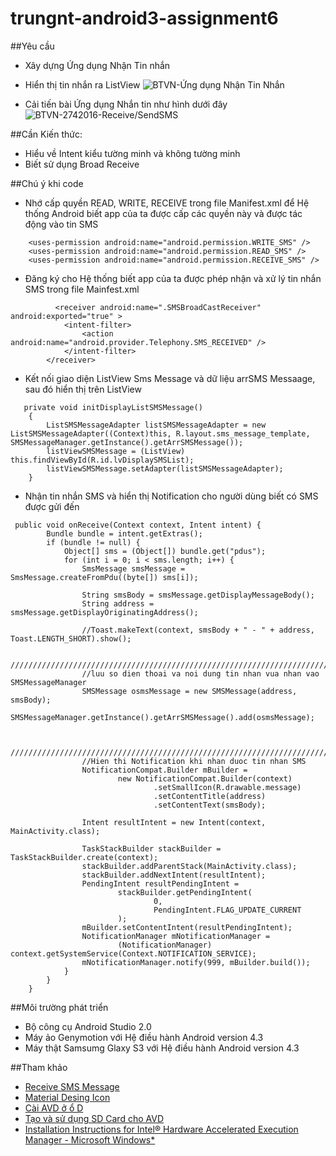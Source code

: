 ﻿# trungnt-android3-assignment6
##Yêu cầu
+ Xây dựng Ứng dụng Nhận Tin nhắn 
+ Hiển thị tin nhắn ra ListView
![BTVN-Ứng dụng Nhận Tin Nhắn](http://i477.photobucket.com/albums/rr132/trungepu/BTVN-2442016-HungTD-Teacher-Message_zpst4hsxmh9.jpg) 

+ Cải tiến bài Ứng dụng Nhắn tin như hình dưới đây
![BTVN-2742016-Receive/SendSMS](http://i477.photobucket.com/albums/rr132/trungepu/BTVN-242016-Receive-SendSMS_zpsvnsoforl.jpg)

##Cần Kiến thức:
+ Hiểu về Intent kiểu tường minh và không tường minh
+ Biết sử dụng Broad Receive 

##Chú ý khi code
+ Nhớ cấp quyền READ, WRITE, RECEIVE trong file Manifest.xml để Hệ thống Android biết app của ta được cấp các quyền này và được tác động vào tin SMS
```
    <uses-permission android:name="android.permission.WRITE_SMS" />
    <uses-permission android:name="android.permission.READ_SMS" />
    <uses-permission android:name="android.permission.RECEIVE_SMS" />
```

+ Đăng ký cho Hệ thống biết app của ta được phép nhận và xử lý tin nhắn SMS trong file Mainfest.xml
```
          <receiver android:name=".SMSBroadCastReceiver" android:exported="true" >
            <intent-filter>
                <action android:name="android.provider.Telephony.SMS_RECEIVED" />
            </intent-filter>
        </receiver>
```

+  Kết nối giao diện ListView Sms Message và dữ liệu arrSMS Messaage, sau đó hiển thị trên ListView 
```
   private void initDisplayListSMSMessage()
    {
        ListSMSMessageAdapter listSMSMessageAdapter = new ListSMSMessageAdapter((Context)this, R.layout.sms_message_template, SMSMessageManager.getInstance().getArrSMSMessage());
        listViewSMSMessage = (ListView) this.findViewById(R.id.lvDisplaySMSList);
        listViewSMSMessage.setAdapter(listSMSMessageAdapter);
    }

```

+ Nhận tin nhắn SMS và hiển thị Notification cho người dùng biết có SMS được gửi đến
```
 public void onReceive(Context context, Intent intent) {
        Bundle bundle = intent.getExtras();
        if (bundle != null) {
            Object[] sms = (Object[]) bundle.get("pdus");
            for (int i = 0; i < sms.length; i++) {
                SmsMessage smsMessage = SmsMessage.createFromPdu((byte[]) sms[i]);

                String smsBody = smsMessage.getDisplayMessageBody();
                String address = smsMessage.getDisplayOriginatingAddress();

                //Toast.makeText(context, smsBody + " - " + address, Toast.LENGTH_SHORT).show();

                //////////////////////////////////////////////////////////////////////////////////
                //luu so dien thoai va noi dung tin nhan vua nhan vao SMSMessageManager
                SMSMessage osmsMessage = new SMSMessage(address, smsBody);
                SMSMessageManager.getInstance().getArrSMSMessage().add(osmsMessage);


                ///////////////////////////////////////////////////////////////////////////////////
                //Hien thi Notification khi nhan duoc tin nhan SMS
                NotificationCompat.Builder mBuilder =
                        new NotificationCompat.Builder(context)
                                .setSmallIcon(R.drawable.message)
                                .setContentTitle(address)
                                .setContentText(smsBody);

                Intent resultIntent = new Intent(context, MainActivity.class);

                TaskStackBuilder stackBuilder = TaskStackBuilder.create(context);
                stackBuilder.addParentStack(MainActivity.class);
                stackBuilder.addNextIntent(resultIntent);
                PendingIntent resultPendingIntent =
                        stackBuilder.getPendingIntent(
                                0,
                                PendingIntent.FLAG_UPDATE_CURRENT
                        );
                mBuilder.setContentIntent(resultPendingIntent);
                NotificationManager mNotificationManager =
                        (NotificationManager) context.getSystemService(Context.NOTIFICATION_SERVICE);
                mNotificationManager.notify(999, mBuilder.build());
            }
        }
    }
```

##Môi trường phát triển
+ Bộ công cụ Android Studio 2.0
+ Máy ảo Genymotion với Hệ điều hành Android version 4.3
+ Máy thật Samsumg Glaxy S3 với Hệ điều hành Android version 4.3

##Tham khảo
+ [Receive SMS Message](http://javapapers.com/android/android-receive-sms-tutorial/)
+ [Material Desing Icon](https://materialdesignicons.com/)
+ [Cài AVD ở ổ D](http://www.tech-recipes.com/rx/6588/how-to-install-android-sdk-without-internet-connection/)
+ [Tạo và sử dụng SD Card cho AVD](http://code5s.com/di-dong/android/tao-v-su-dung-sd-card-cho-avd.html)
+ [Installation Instructions for Intel® Hardware Accelerated Execution Manager - Microsoft Windows*](https://software.intel.com/en-us/android/articles/installation-instructions-for-intel-hardware-accelerated-execution-manager-windows)
